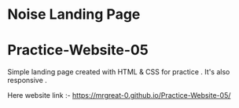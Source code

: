 # Noise Landing Page

# Practice-Website-05

 Simple landing page created with HTML & CSS for practice .
 It's also responsive .

 Here website link :- https://mrgreat-0.github.io/Practice-Website-05/